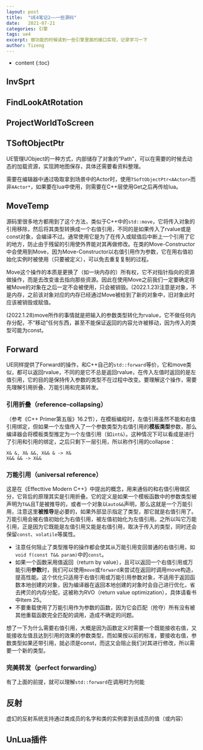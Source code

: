 ```yaml
---
layout: post
title:  "UE4笔记2——一些源码"
date:   2021-07-21
categories: 引擎
tags: ue4
excerpt: 做功能的时候读到一些引擎里面的接口实现，记录学习一下
author: Tizeng
---
```


* content
{:toc}

## InvSprt

## FindLookAtRotation

## ProjectWorldToScreen

## TSoftObjectPtr

UE管理UObject的一种方式，内部储存了对象的“Path”，可以在需要的时候去动态的加载资源，实现跨地图保存，具体还需要看资料整理。

需要在编辑器中通过吸取拿到场景中的Actor时，使用`TSoftObjectPtr<AActor>`而非`AActor*`，如果要在lua中使用，则需要在C++层使用Get之后再传给lua。

## MoveTemp

源码里很多地方都用到了这个方法，类似于C++中的`std::move`，它将传入对象的引用移除，然后将其类型转换成一个右值引用，不同的是如果传入了rvalue或是const对象，会编译不过。通常使用它是为了在传入或赋值后中断上一个引用了它的地方，防止由于残留的引用使外界能对其再做修改。在类的Move-Constructor中会使用到Move，因为Move-Constructor以右值引用作为参数，它在用右值初始化实例时被使用（只要被定义），可以免去重复复制的过程。

Move这个操作的本质是更换了（如一块内存的）所有权，它不对指针指向的资源做操作，而是去改变谁去指向那些资源。因此在使用Move之前我们一定要确定将被Move的对象在之后一定不会被使用，只会被销毁。(2022.1.23)注意是对象，不是内存，之前该对象对应的内存已经通过Move被给到了新的对象中，旧对象此时应该被销毁或赋值。

(2022.1.28)move所作的事情就是把输入的参数类型转化为rvalue，它不做任何内存分配，不“移动”任何东西，甚至不能保证返回的内容允许被移动，因为传入的类型可能为const。

## Forward

UE同样提供了Forward的操作，和C++自己的`std::forward`等价，它和move类似，都可以返回rvalue，不同的是它不总是返回rvalue，在传入左值时返回的是左值引用，它的目的是保持传入参数的类型不在过程中改变。要理解这个操作，需要先理解引用折叠、万能引用和完美转发。

### 引用折叠（reference-collapsing）

（参考《C++ Primer第五版》16.2节），在模板编程时，左值引用虽然不能和右值引用绑定，但如果一个左值传入了一个参数类型为右值引用的**模板类型**参数，那么编译器会将模板类型推定为一个左值引用（如`int&`）。这种情况下可以看成是进行了引用和引用的绑定，之后只剩下一层引用，所以称作引用的collapse：

    X& &, X& &&, X&& & -> X&
    X&& && -> X&&

### 万能引用（universal reference）

这是在《Effecttive Modern C++》中提出的概念，用来通俗的和右值引用做区分，它背后的原理其实是引用折叠。它的定义是如果一个模板函数中的参数类型被声明为`T&&`且T是被推导的，或者一个对象以`auto&&`声明，那么这就是一个万能引用，注意这里**被推导**是必要的，如果外部显示指定了类型，那它就是右值引用了。万能引用会被右值初始化为右值引用，被左值初始化为左值引用。之所以叫它万能引用，正是因为它既能是左值引用又能是右值引用，取决于传入的类型，同时还会保留`const`、`volatile`等属性。

* 注意任何阻止了类型推导的操作都会使其从万能引用变回普通的右值引用，如`void f(const T&& param)`中的`const`。
* 如果一个函数采用值返回（return by value），且可以返回一个右值引用或万能引用**参数**时，我们可以使用`move`或`forward`来尝试在返回时调用move构造，提高性能。这个优化只适用于右值引用或万能引用参数对象，不适用于返回函数本地创建的对象，因为编译器在返回本地创建的对象时会自己进行优化，省去拷贝的内存分配，这被称为RVO（return value optimization），具体请看书中Item 25。
* 不要重载使用了万能引用作为参数的函数，因为它会匹配（抢夺）所有没有被其他重载函数完全匹配的调用，造成不确定的问题。

想了一下为什么需要右值引用，大概是因为函数定义时需要一个既能接收右值，又能接收左值且达到引用的效果的参数类型，而如果按以前的标准，要接收右值，参数类型如果还带引用，就必须是const，而这又会阻止我们对其进行修改，所以需要一个新的类型。

### 完美转发（perfect forwarding）

有了上面的前提，就可以理解`std::forward`在调用时为何能

## 反射

虚幻的反射系统支持通过类成员的名字和类的实例拿到该成员的值（或内容）


## UnLua插件
